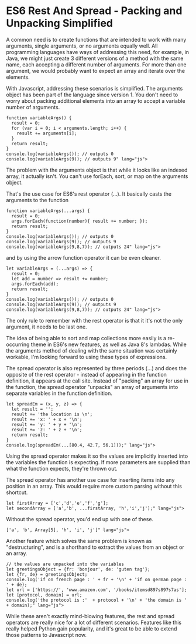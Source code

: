 # ES6 Rest And Spread - Packing and Unpacking Simplified

A common need is to create functions that are intended to work with many arguments, single arguments, or no arguments equally well. All programming languages have ways of addressing this need, for example, in Java, we might just create 3 different versions of a method with the same name, each accepting a different number of arguments. For more than one argument, we would probably want to expect an array and iterate over the elements.

With Javascript, addressing these scenarios is simplified. The arguments object has been part of the language since version 1. You don't need to worry about packing additional elements into an array to accept a variable number of arguments.

<pre id="code"><code class="language-javascript">function variableArgs() {
  result = 0;
  for (var i = 0; i < arguments.length; i++) {
    result += arguments[i];
  }
  return result;
}
console.log(variableArgs()); // outputs 0
console.log(variableArgs(9)); // outputs 9" lang="js"></code></pre>

The problem with the arguments object is that while it looks like an indexed array, it actually isn't. You can't use forEach, sort, or map on the arguments object.

That's the use case for ES6's rest operator (...). It basically casts the arguments to the function 

<pre id="code"><code class="language-javascript">function variableArgs(...args) {
  result = 0;
  args.forEach(function(number){ result += number; });
  return result;
}
console.log(variableArgs()); // outputs 0
console.log(variableArgs(9)); // outputs 9
console.log(variableArgs(9,8,7)); // outputs 24" lang="js"></code></pre>

and by using the arrow function operator it can be even cleaner.

<pre id="code"><code class="language-javascript">let variableArgs = (...args) => {
  result = 0;
  let add = number => result += number;
  args.forEach(add);
  return result;
}
console.log(variableArgs()); // outputs 0
console.log(variableArgs(9)); // outputs 9
console.log(variableArgs(9,8,7)); // outputs 24" lang="js"></code></pre>

The only rule to remember with the rest operator is that it it's not the only argument, it needs to be last one.

The idea of being able to sort and map collections more easily is a re-occurring theme in ES6's new features, as well as Java 8's lambdas. While the arguments method of dealing with the same situation was certainly workable, I'm looking forward to using these types of expressions.

The spread operator is also represented by three periods (...) and does the opposite of the rest operator - instead of appearing in the function definition, it appears at the call site. Instead of "packing" an array for use in the function, the spread operator "unpacks" an array of arguments into separate variables in the function definition.


<pre id="code"><code class="language-javascript">let spreadEm = (x, y, z) => {
  let result = '';
  result += 'the location is \n';
  result += 'x: ' + x + '\n';
  result += 'y: ' + y + '\n';
  result += 'z: ' + z + '\n';
  return result;
}
console.log(spreadEm(...[80.4, 42.7, 56.1]));" lang="js"></code></pre>

Using the spread operator makes it so the values are implicitly inserted into the variables the function is expecting. If more parameters are supplied than what the function expects, they're thrown out.

The spread operator has another use case for inserting items into any position in an array. This would require more custom parsing without this shortcut.

<pre id="code"><code class="language-javascript">let firstArray = ['c','d','e','f','g'];
let secondArray = ['a','b', ...firstArray, 'h','i','j'];" lang="js"></code></pre>

Without the spread operator, you'd end up with one of these.

<pre id="code"><code class="language-javascript">['a', 'b', Array[5], 'h', 'i', 'j']" lang="js"></code></pre>

Another feature which solves the same problem is known as "destructuring", and is a shorthand to extract the values from an object or an array. 

<pre id="code"><code class="language-javascript">// the values are unpacked into the variables
let greetingsObject = {fr: 'bonjour', de: 'guten tag'};
let {fr, de} = greetingsObject;
console.log('if on french page : ' + fr + '\n' + 'if on german page : ' + de);
let url = ['https://', 'www.amazon.com', '/books/itemsd897s897s7as'];
let [protocol, domain] = url;
console.log('the protocol is :'  + protocol + '\n' + 'the domain is ' + domain);" lang="js"></code></pre>


While these aren't exactly mind-blowing features, the rest and spread operators are really nice for a lot of different scenarios. Features like this really helped Python gain popularity, and it's great to be able to extend those patterns to Javascript now.